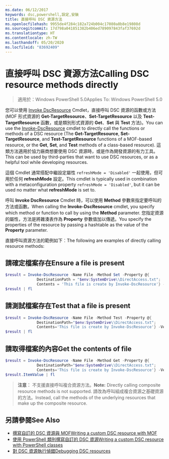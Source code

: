 ```yaml
---
ms.date: 06/12/2017
keywords: dsc,powershell,設定,安裝
title: 直接呼叫 DSC 資源方法
ms.openlocfilehash: 9955de4f284c182a724b004c17080a8b8e19808d
ms.sourcegitcommit: 17d798a041851382b406ed789097843faf37692d
ms.translationtype: HT
ms.contentlocale: zh-TW
ms.lasthandoff: 05/20/2020
ms.locfileid: "83692409"
---
```

# <a name="calling-dsc-resource-methods-directly"></a><span data-ttu-id="40ee7-103">直接呼叫 DSC 資源方法</span><span class="sxs-lookup"><span data-stu-id="40ee7-103">Calling DSC resource methods directly</span></span>

><span data-ttu-id="40ee7-104">適用於：Windows PowerShell 5.0</span><span class="sxs-lookup"><span data-stu-id="40ee7-104">Applies To: Windows PowerShell 5.0</span></span>

<span data-ttu-id="40ee7-105">您可以使用 [Invoke DscResource](/powershell/module/PSDesiredStateConfiguration/Invoke-DscResource) Cmdlet，直接呼叫 DSC 資源的函數或方法 (MOF 形式資源的 **Get-TargetResource**、**Set-TargetResource** 以及 **Test-TargetResource** 函數，或是類別形式資源的 **Get**、**Set** 與 **Test** 方法)。</span><span class="sxs-lookup"><span data-stu-id="40ee7-105">You can use the [Invoke-DscResource](/powershell/module/PSDesiredStateConfiguration/Invoke-DscResource) cmdlet to directly call the functions or methods of a DSC resource (The **Get-TargetResource**, **Set-TargetResource**, and **Test-TargetResource** functions of a MOF-based resource, or the **Get**, **Set**, and **Test** methods of a class-based resource).</span></span>
<span data-ttu-id="40ee7-106">這類方法適用於協力廠商想要使用 DSC 資源時，或是作為開發資源的有力工具。</span><span class="sxs-lookup"><span data-stu-id="40ee7-106">This can be used by third-parties that want to use DSC resources, or as a helpful tool while developing resources.</span></span>

<span data-ttu-id="40ee7-107">這個 Cmdlet 通常搭配中繼設定屬性 `refreshMode = 'Disabled'` 一起使用，但可用於任何 **refreshMode** 設定。</span><span class="sxs-lookup"><span data-stu-id="40ee7-107">This cmdlet is typically used in combination with a metaconfiguration property `refreshMode = 'Disabled'`, but it can be used no matter what **refreshMode** is set to.</span></span>

<span data-ttu-id="40ee7-108">呼叫 **Invoke DscResource** Cmdlet 時，可以使用 **Method** 參數來指定要呼叫的方法或函數。</span><span class="sxs-lookup"><span data-stu-id="40ee7-108">When calling the **Invoke-DscResource** cmdlet, you specify which method or function to call by using the **Method** parameter.</span></span> <span data-ttu-id="40ee7-109">您指定資源的屬性，方法是將雜湊表作為 **Property** 參數值加以傳遞。</span><span class="sxs-lookup"><span data-stu-id="40ee7-109">You specify the properties of the resource by passing a hashtable as the value of the **Property** parameter.</span></span>

<span data-ttu-id="40ee7-110">直接呼叫資源方法的範例如下︰</span><span class="sxs-lookup"><span data-stu-id="40ee7-110">The following are examples of directly calling resource methods:</span></span>

## <a name="ensure-a-file-is-present"></a><span data-ttu-id="40ee7-111">請確定檔案存在</span><span class="sxs-lookup"><span data-stu-id="40ee7-111">Ensure a file is present</span></span>

```powershell
$result = Invoke-DscResource -Name File -Method Set -Property @{
              DestinationPath = "$env:SystemDrive\\DirectAccess.txt";
              Contents = 'This file is create by Invoke-DscResource'} -Verbose
$result | fl
```

## <a name="test-that-a-file-is-present"></a><span data-ttu-id="40ee7-112">請測試檔案存在</span><span class="sxs-lookup"><span data-stu-id="40ee7-112">Test that a file is present</span></span>

```powershell
$result = Invoke-DscResource -Name File -Method Test -Property @{
              DestinationPath="$env:SystemDrive\\DirectAccess.txt";
              Contents='This file is create by Invoke-DscResource'} -Verbose
$result | fl
```

## <a name="get-the-contents-of-file"></a><span data-ttu-id="40ee7-113">請取得檔案的內容</span><span class="sxs-lookup"><span data-stu-id="40ee7-113">Get the contents of file</span></span>

```powershell
$result = Invoke-DscResource -Name File -Method Get -Property @{
              DestinationPath="$env:SystemDrive\\DirectAccess.txt";
              Contents='This file is create by Invoke-DscResource'} -Verbose
$result.ItemValue | fl
```

><span data-ttu-id="40ee7-114">**注意︰** 不支援直接呼叫複合資源方法。</span><span class="sxs-lookup"><span data-stu-id="40ee7-114">**Note:** Directly calling composite resource methods is not supported.</span></span> <span data-ttu-id="40ee7-115">請改為呼叫組成複合資源之基礎資源的方法。</span><span class="sxs-lookup"><span data-stu-id="40ee7-115">Instead, call the methods of the underlying resources that make up the composite resource.</span></span>

## <a name="see-also"></a><span data-ttu-id="40ee7-116">另請參閱</span><span class="sxs-lookup"><span data-stu-id="40ee7-116">See Also</span></span>

- [<span data-ttu-id="40ee7-117">撰寫自訂的 DSC 資源與 MOF</span><span class="sxs-lookup"><span data-stu-id="40ee7-117">Writing a custom DSC resource with MOF</span></span>](../resources/authoringResourceMOF.md)
- [<span data-ttu-id="40ee7-118">使用 PowerShell 類別撰寫自訂的 DSC 資源</span><span class="sxs-lookup"><span data-stu-id="40ee7-118">Writing a custom DSC resource with PowerShell classes</span></span>](../resources/authoringResourceClass.md)
- [<span data-ttu-id="40ee7-119">對 DSC 資源執行偵錯</span><span class="sxs-lookup"><span data-stu-id="40ee7-119">Debugging DSC resources</span></span>](../troubleshooting/debugResource.md)
